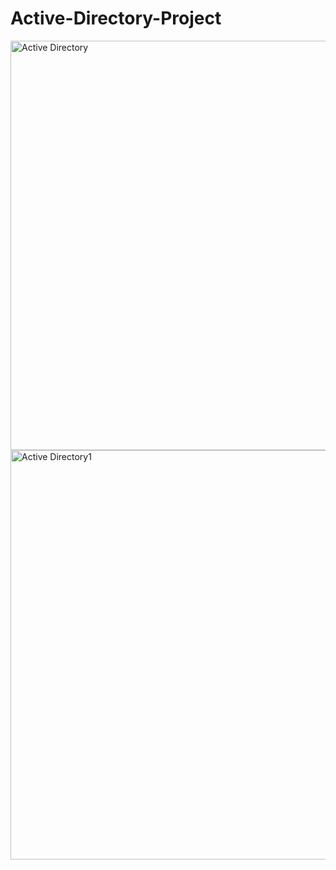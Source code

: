 # Active-Directory-Project



<img width="575" height="655" alt="Active Directory" src="https://github.com/user-attachments/assets/772d2c2e-e764-41c4-ad61-b0426c6cb214" />


<img width="575" height="655" alt="Active Directory1" src="https://github.com/user-attachments/assets/a750cbf5-eec1-4080-9bd9-aca07ed1d39b" />
